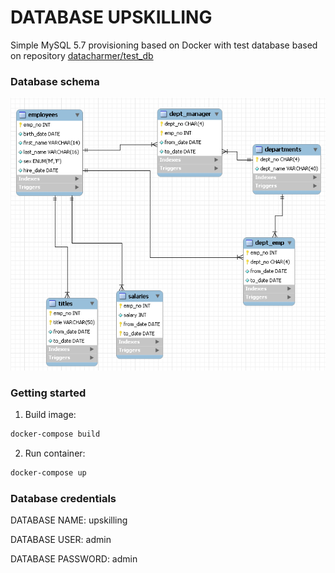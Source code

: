 DATABASE UPSKILLING
===================
Simple MySQL 5.7 provisioning based on Docker with test database based on repository [datacharmer/test_db](https://github.com/datacharmer/test_db) 

### Database schema 
![Schema](schema.png)

### Getting started
 1. Build image:
 ```bash
docker-compose build
```
 2. Run container:
 ```bash
docker-compose up
```

### Database credentials
DATABASE NAME: upskilling

DATABASE USER: admin

DATABASE PASSWORD: admin